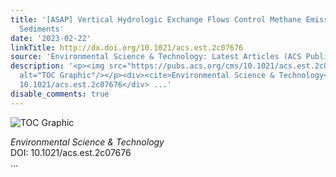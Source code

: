 ```yaml
---
title: '[ASAP] Vertical Hydrologic Exchange Flows Control Methane Emissions from Riverbed
  Sediments'
date: '2023-02-22'
linkTitle: http://dx.doi.org/10.1021/acs.est.2c07676
source: 'Environmental Science & Technology: Latest Articles (ACS Publications)'
description: '<p><img src="https://pubs.acs.org/cms/10.1021/acs.est.2c07676/asset/images/medium/es2c07676_0007.gif"
  alt="TOC Graphic"/></p><div><cite>Environmental Science & Technology</cite></div><div>DOI:
  10.1021/acs.est.2c07676</div> ...'
disable_comments: true
---
```

<p><img src="https://pubs.acs.org/cms/10.1021/acs.est.2c07676/asset/images/medium/es2c07676_0007.gif" alt="TOC Graphic"/></p><div><cite>Environmental Science & Technology</cite></div><div>DOI: 10.1021/acs.est.2c07676</div> ...